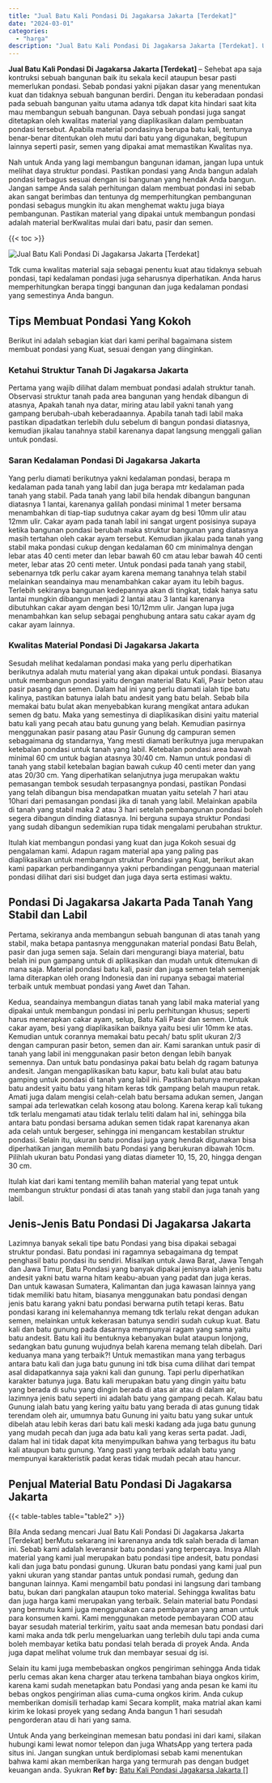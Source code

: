 ```yaml
---
title: "Jual Batu Kali Pondasi Di Jagakarsa Jakarta [Terdekat]"
date: "2024-03-01"
categories: 
  - "harga"
description: "Jual Batu Kali Pondasi Di Jagakarsa Jakarta [Terdekat]. Untuk Anda yang berkeinginan memesan batu pondasi ini dari kami, silakan hubungi kami lewat nomor tel..."
---
```


**Jual Batu Kali Pondasi Di Jagakarsa Jakarta \[Terdekat\]** – Sehebat apa saja kontruksi sebuah bangunan baik itu sekala kecil ataupun besar pasti memerlukan pondasi. Sebab pondasi yakni pijakan dasar yang menentukan kuat dan tidaknya sebuah bangunan berdiri. Dengan itu keberadaan pondasi pada sebuah bangunan yaitu utama adanya tdk dapat kita hindari saat kita mau membangun sebuah bangunan. Daya sebuah pondasi juga sangat ditetapkan oleh kwalitas material yang diaplikasikan dalam pembuatan pondasi tersebut. Apabila material pondasinya berupa batu kali, tentunya benar-benar ditentukan oleh mutu dari batu yang digunakan, begitupun lainnya seperti pasir, semen yang dipakai amat memastikan Kwalitas nya.

Nah untuk Anda yang lagi membangun bangunan idaman, jangan lupa untuk melihat daya struktur pondasi. Pastikan pondasi yang Anda bangun adalah pondasi terbagus sesuai dengan isi bangunan yang hendak Anda bangun. Jangan sampe Anda salah perhitungan dalam membuat pondasi ini sebab akan sangat berimbas dan tentunya dg memperhitungkan pembangunan pondasi sebagus mungkin itu akan menghemat waktu juga biaya pembangunan. Pastikan material yang dipakai untuk membangun pondasi adalah material berKwalitas mulai dari batu, pasir dan semen.

{{< toc >}}

![Jual Batu Kali Pondasi Di Jagakarsa Jakarta [Terdekat]](/images/jual-batu-kali-22.png)

Tdk cuma kwalitas material saja sebagai penentu kuat atau tidaknya sebuah pondasi, tapi kedalaman pondasi juga seharusnya diperhatikan. Anda harus memperhitungkan berapa tinggi bangunan dan juga kedalaman pondasi yang semestinya Anda bangun.

## Tips Membuat Pondasi Yang Kokoh

Berikut ini adalah sebagian kiat dari kami perihal bagaimana sistem membuat pondasi yang Kuat, sesuai dengan yang diinginkan.

### Ketahui Struktur Tanah Di Jagakarsa Jakarta

Pertama yang wajib dilihat dalam membuat pondasi adalah struktur tanah. Observasi struktur tanah pada area bangunan yang hendak dibangun di atasnya, Apakah tanah nya datar, miring atau labil yakni tanah yang gampang berubah-ubah keberadaannya. Apabila tanah tadi labil maka pastikan dipadatkan terlebih dulu sebelum di bangun pondasi diatasnya, kemudian jikalau tanahnya stabil karenanya dapat langsung menggali galian untuk pondasi.

### Saran Kedalaman Pondasi Di Jagakarsa Jakarta

Yang perlu diamati berikutnya yakni kedalaman pondasi, berapa m kedalaman pada tanah yang labil dan juga berapa mtr kedalaman pada tanah yang stabil. Pada tanah yang labil bila hendak dibangun bangunan diatasnya 1 lantai, karenanya galilah pondasi minimal 1 meter bersama menambahkan di tiap-tiap sudutnya cakar ayam dg besi 10mm ulir atau 12mm ulir. Cakar ayam pada tanah labil ini sangat urgent posisinya supaya ketika bangunan pondasi berubah maka struktur bangunan yang diatasnya masih tertahan oleh cakar ayam tersebut. Kemudian jikalau pada tanah yang stabil maka pondasi cukup dengan kedalaman 60 cm minimalnya dengan lebar atas 40 centi meter dan lebar bawah 60 cm atau lebar bawah 40 centi meter, lebar atas 20 centi meter. Untuk pondasi pada tanah yang stabil, sebenarnya tdk perlu cakar ayam karena memang tanahnya telah stabil melainkan seandainya mau menambahkan cakar ayam itu lebih bagus. Terlebih sekiranya bangunan kedepannya akan di tingkat, tidak hanya satu lantai mungkin dibangun menjadi 2 lantai atau 3 lantai karenanya dibutuhkan cakar ayam dengan besi 10/12mm ulir. Jangan lupa juga menambahkan kan selup sebagai penghubung antara satu cakar ayam dg cakar ayam lainnya.

### Kwalitas Material Pondasi Di Jagakarsa Jakarta

Sesudah melihat kedalaman pondasi maka yang perlu diperhatikan berikutnya adalah mutu material yang akan dipakai untuk pondasi. Biasanya untuk membangun pondasi yaitu dengan material Batu Kali, Pasir beton atau pasir pasang dan semen. Dalam hal ini yang perlu diamati ialah tipe batu kalinya, pastikan batunya ialah batu andesit yang batu belah. Sebab bila memakai batu bulat akan menyebabkan kurang mengikat antara adukan semen dg batu. Maka yang semestinya di diaplikasikan disini yaitu material batu kali yang pecah atau batu gunung yang belah. Kemudian pasirnya menggunakan pasir pasang atau Pasir Gunung dg campuran semen sebagaimana dg standarnya, Yang mesti diamati berikutnya juga merupakan ketebalan pondasi untuk tanah yang labil. Ketebalan pondasi area bawah minimal 60 cm untuk bagian atasnya 30/40 cm. Namun untuk pondasi di tanah yang stabil ketebalan bagian bawah cukup 40 centi meter dan yang atas 20/30 cm. Yang diperhatikan selanjutnya juga merupakan waktu pemasangan tembok sesudah terpasangnya pondasi, pastikan Pondasi yang telah dibangun bisa mendapatkan muatan yaitu setelah 7 hari atau 10hari dari pemasangan pondasi jika di tanah yang labil. Melainkan apabila di tanah yang stabil maka 2 atau 3 hari setelah pembangunan pondasi boleh segera dibangun dinding diatasnya. Ini berguna supaya struktur Pondasi yang sudah dibangun sedemikian rupa tidak mengalami perubahan struktur.

Itulah kiat membangun pondasi yang kuat dan juga Kokoh sesuai dg pengalaman kami. Adapun ragam material apa yang paling pas diaplikasikan untuk membangun struktur Pondasi yang Kuat, berikut akan kami paparkan perbandingannya yakni perbandingan penggunaan material pondasi dilihat dari sisi budget dan juga daya serta estimasi waktu.

## Pondasi Di Jagakarsa Jakarta Pada Tanah Yang Stabil dan Labil

Pertama, sekiranya anda membangun sebuah bangunan di atas tanah yang stabil, maka betapa pantasnya menggunakan material pondasi Batu Belah, pasir dan juga semen saja. Selain dari mengurangi biaya material, batu belah ini pun gampang untuk di aplikasikan dan mudah untuk ditemukan di mana saja. Material pondasi batu kali, pasir dan juga semen telah semenjak lama diterapkan oleh orang Indonesia dan ini rupanya sebagai material terbaik untuk membuat pondasi yang Awet dan Tahan.

Kedua, seandainya membangun diatas tanah yang labil maka material yang dipakai untuk membangun pondasi ini perlu perhitungan khusus; seperti harus menerapkan cakar ayam, selup, Batu Kali Pasir dan semen. Untuk cakar ayam, besi yang diaplikasikan baiknya yaitu besi ulir 10mm ke atas. Kemudian untuk corannya memakai batu pecah/ batu split ukuran 2/3 dengan campuran pasir beton, semen dan air. Kami sarankan untuk pasir di tanah yang labil ini menggunakan pasir beton dengan lebih banyak semennya. Dan untuk batu pondasinya pakai batu belah dg ragam batunya andesit. Jangan mengaplikasikan batu kapur, batu kali bulat atau batu gamping untuk pondasi di tanah yang labil ini. Pastikan batunya merupakan batu andesit yaitu batu yang hitam keras tdk gampang belah maupun retak. Amati juga dalam mengisi celah-celah batu bersama adukan semen, Jangan sampai ada terlewatkan celah kosong atau bolong. Karena kerap kali tukang tdk terlalu mengamati atau tidak terlalu teliti dalam hal ini, sehingga bila antara batu pondasi bersama adukan semen tidak rapat karenanya akan ada celah untuk bergeser, sehingga ini mengancam kestabilan struktur pondasi. Selain itu, ukuran batu pondasi juga yang hendak digunakan bisa diperhatikan jangan memilih batu Pondasi yang berukuran dibawah 10cm. Pilihlah ukuran batu Pondasi yang diatas diameter 10, 15, 20, hingga dengan 30 cm.

Itulah kiat dari kami tentang memilih bahan material yang tepat untuk membangun struktur pondasi di atas tanah yang stabil dan juga tanah yang labil.

## Jenis-Jenis Batu Pondasi Di Jagakarsa Jakarta

Lazimnya banyak sekali tipe batu Pondasi yang bisa dipakai sebagai struktur pondasi. Batu pondasi ini ragamnya sebagaimana dg tempat penghasil batu pondasi itu sendiri. Misalkan untuk Jawa Barat, Jawa Tengah dan Jawa Timur, Batu Pondasi yang banyak dipakai jenisnya ialah jenis batu andesit yakni batu warna hitam keabu-abuan yang padat dan juga keras. Dan untuk kawasan Sumatera, Kalimantan dan juga kawasan lainnya yang tidak memiliki batu hitam, biasanya menggunakan batu pondasi dengan jenis batu karang yakni batu pondasi berwarna putih tetapi keras. Batu pondasi karang ini kelemahannya memang tdk terlalu rekat dengan adukan semen, melainkan untuk kekerasan batunya sendiri sudah cukup kuat. Batu kali dan batu gunung pada dasarnya mempunyai ragam yang sama yaitu batu andesit. Batu kali itu bentuknya kebanyakan bulat ataupun lonjong, sedangkan batu gunung wujudnya belah karena memang telah dibelah. Dari keduanya mana yang terbaik?! Untuk memastikan mana yang terbagus antara batu kali dan juga batu gunung ini tdk bisa cuma dilihat dari tempat asal didapatkannya saja yakni kali dan gunung. Tapi perlu diperhatikan karakter batunya juga. Batu kali merupakan batu yang dingin yaitu batu yang berada di suhu yang dingin berada di atas air atau di dalam air, lazimnya jenis batu seperti ini adalah batu yang gampang pecah. Kalau batu Gunung ialah batu yang kering yaitu batu yang berada di atas gunung tidak terendam oleh air, umumnya batu Gunung ini yaitu batu yang sukar untuk dibelah atau lebih keras dari batu kali meski kadang ada juga batu gunung yang mudah pecah dan juga ada batu kali yang keras serta padat. Jadi, dalam hal ini tidak dapat kita menyimpulkan bahwa yang terbagus itu batu kali ataupun batu gunung. Yang pasti yang terbaik adalah batu yang mempunyai karakteristik padat keras tidak mudah pecah atau hancur.

## Penjual Material Batu Pondasi Di Jagakarsa Jakarta

{{< table-tables table="table2" >}}

Bila Anda sedang mencari Jual Batu Kali Pondasi Di Jagakarsa Jakarta \[Terdekat\] berMutu sekarang ini karenanya anda tdk salah berada di laman ini. Sebab kami adalah leveransir batu pondasi yang terpercaya. Insya Allah material yang kami jual merupakan batu pondasi tipe andesit, batu pondasi kali dan juga batu pondasi gunung. Ukuran batu pondasi yang kami jual pun yakni ukuran yang standar pantas untuk pondasi rumah, gedung dan bangunan lainnya. Kami mengambil batu pondasi ini langsung dari tambang batu, bukan dari pangkalan ataupun toko material. Sehingga kwalitas batu dan juga harga kami merupakan yang terbaik. Selain material batu Pondasi yang bermutu kami juga menggunakan cara pembayaran yang aman untuk para konsumen kami. Kami menggunakan metode pembayaran COD atau bayar sesudah material terkirim, yaitu saat anda memesan batu pondasi dari kami maka anda tdk perlu mengeluarkan uang terlebih dulu tapi anda cuma boleh membayar ketika batu pondasi telah berada di proyek Anda. Anda juga dapat melihat volume truk dan membayar sesuai dg isi.

Selain itu kami juga membebaskan ongkos pengiriman sehingga Anda tidak perlu cemas akan kena charger atau terkena tambahan biaya ongkos kirim, karena kami sudah menetapkan batu Pondasi yang anda pesan ke kami itu bebas ongkos pengiriman alias cuma-cuma ongkos kirim. Anda cukup memberikan domisili terhadap kami Secara komplit, maka matrial akan kami kirim ke lokasi proyek yang sedang Anda bangun 1 hari sesudah pengorderan atau di hari yang sama.

Untuk Anda yang berkeinginan memesan batu pondasi ini dari kami, silakan hubungi kami lewat nomor telepon dan juga WhatsApp yang tertera pada situs ini. Jangan sungkan untuk berdiplomasi sebab kami menentukan bahwa kami akan memberikan harga yang termurah pas dengan budget keuangan anda. Syukran
**Ref by:** [Batu Kali Pondasi Jagakarsa Jakarta []](https://id.wikipedia.org/wiki/Batu)
